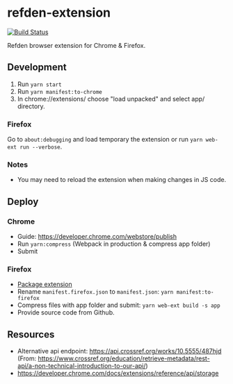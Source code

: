 # refden-extension

[![Build Status](https://travis-ci.org/Refden/refden-extension.svg?branch=master)](https://travis-ci.org/Refden/refden-extension)

Refden browser extension for Chrome & Firefox.

## Development

1) Run `yarn start`
2) Run `yarn manifest:to-chrome`
3) In chrome://extensions/ choose "load unpacked" and select app/ directory.

### Firefox

Go to `about:debugging` and load temporary the extension or run `yarn web-ext run --verbose`.

### Notes 

- You may need to reload the extension when making changes in JS code.

## Deploy

### Chrome

- Guide: https://developer.chrome.com/webstore/publish
- Run `yarn:compress` (Webpack in production & compress app folder)
- Submit

### Firefox

- [Package extension](https://developer.mozilla.org/en-US/docs/Mozilla/Add-ons/WebExtensions/Package_your_extension_)
- Rename `manifest.firefox.json` to `manifest.json`: `yarn manifest:to-firefox`
- Compress files with app folder and submit: `yarn web-ext build -s app`
- Provide source code from Github.

## Resources

- Alternative api endpoint: https://api.crossref.org/works/10.5555/487hjd 
(From: https://www.crossref.org/education/retrieve-metadata/rest-api/a-non-technical-introduction-to-our-api/)
- https://developer.chrome.com/docs/extensions/reference/api/storage
